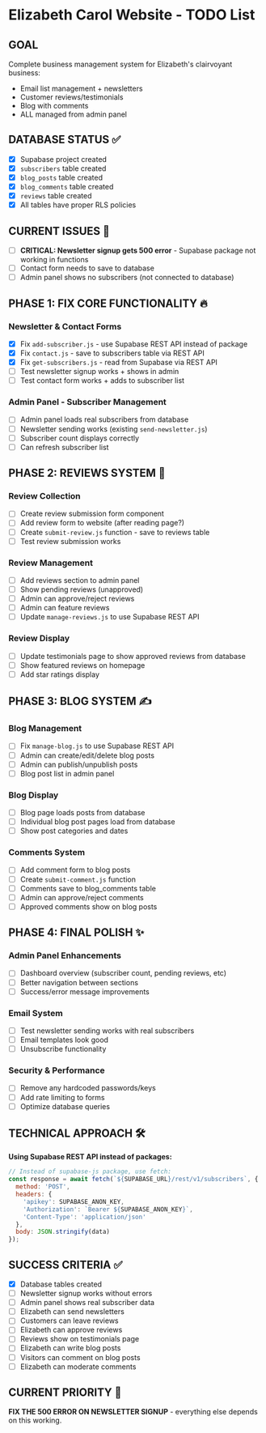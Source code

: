 # Elizabeth Carol Website - TODO List

## GOAL
Complete business management system for Elizabeth's clairvoyant business:
- Email list management + newsletters
- Customer reviews/testimonials  
- Blog with comments
- ALL managed from admin panel

## DATABASE STATUS ✅
- [x] Supabase project created
- [x] `subscribers` table created
- [x] `blog_posts` table created  
- [x] `blog_comments` table created
- [x] `reviews` table created
- [x] All tables have proper RLS policies

## CURRENT ISSUES 🚨
- [ ] **CRITICAL: Newsletter signup gets 500 error** - Supabase package not working in functions
- [ ] Contact form needs to save to database
- [ ] Admin panel shows no subscribers (not connected to database)

## PHASE 1: FIX CORE FUNCTIONALITY 🔥
### Newsletter & Contact Forms
- [x] Fix `add-subscriber.js` - use Supabase REST API instead of package
- [x] Fix `contact.js` - save to subscribers table via REST API
- [x] Fix `get-subscribers.js` - read from Supabase via REST API
- [ ] Test newsletter signup works + shows in admin
- [ ] Test contact form works + adds to subscriber list

### Admin Panel - Subscriber Management
- [ ] Admin panel loads real subscribers from database
- [ ] Newsletter sending works (existing `send-newsletter.js`)
- [ ] Subscriber count displays correctly
- [ ] Can refresh subscriber list

## PHASE 2: REVIEWS SYSTEM 📝
### Review Collection
- [ ] Create review submission form component
- [ ] Add review form to website (after reading page?)
- [ ] Create `submit-review.js` function - save to reviews table
- [ ] Test review submission works

### Review Management  
- [ ] Add reviews section to admin panel
- [ ] Show pending reviews (unapproved)
- [ ] Admin can approve/reject reviews
- [ ] Admin can feature reviews
- [ ] Update `manage-reviews.js` to use Supabase REST API

### Review Display
- [ ] Update testimonials page to show approved reviews from database
- [ ] Show featured reviews on homepage
- [ ] Add star ratings display

## PHASE 3: BLOG SYSTEM ✍️
### Blog Management
- [ ] Fix `manage-blog.js` to use Supabase REST API
- [ ] Admin can create/edit/delete blog posts
- [ ] Admin can publish/unpublish posts
- [ ] Blog post list in admin panel

### Blog Display
- [ ] Blog page loads posts from database
- [ ] Individual blog post pages load from database
- [ ] Show post categories and dates

### Comments System
- [ ] Add comment form to blog posts
- [ ] Create `submit-comment.js` function
- [ ] Comments save to blog_comments table
- [ ] Admin can approve/reject comments
- [ ] Approved comments show on blog posts

## PHASE 4: FINAL POLISH ✨
### Admin Panel Enhancements
- [ ] Dashboard overview (subscriber count, pending reviews, etc)
- [ ] Better navigation between sections
- [ ] Success/error message improvements

### Email System
- [ ] Test newsletter sending works with real subscribers
- [ ] Email templates look good
- [ ] Unsubscribe functionality

### Security & Performance
- [ ] Remove any hardcoded passwords/keys
- [ ] Add rate limiting to forms
- [ ] Optimize database queries

## TECHNICAL APPROACH 🛠️
**Using Supabase REST API instead of packages:**
```javascript
// Instead of supabase-js package, use fetch:
const response = await fetch(`${SUPABASE_URL}/rest/v1/subscribers`, {
  method: 'POST',
  headers: {
    'apikey': SUPABASE_ANON_KEY,
    'Authorization': `Bearer ${SUPABASE_ANON_KEY}`,
    'Content-Type': 'application/json'
  },
  body: JSON.stringify(data)
});
```

## SUCCESS CRITERIA ✅
- [x] Database tables created
- [ ] Newsletter signup works without errors
- [ ] Admin panel shows real subscriber data
- [ ] Elizabeth can send newsletters
- [ ] Customers can leave reviews
- [ ] Elizabeth can approve reviews
- [ ] Reviews show on testimonials page
- [ ] Elizabeth can write blog posts
- [ ] Visitors can comment on blog posts
- [ ] Elizabeth can moderate comments

## CURRENT PRIORITY 🎯
**FIX THE 500 ERROR ON NEWSLETTER SIGNUP** - everything else depends on this working. 